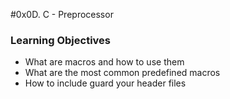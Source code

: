 #0x0D. C - Preprocessor

### Learning Objectives

- What are macros and how to use them
- What are the most common predefined macros
- How to include guard your header files

